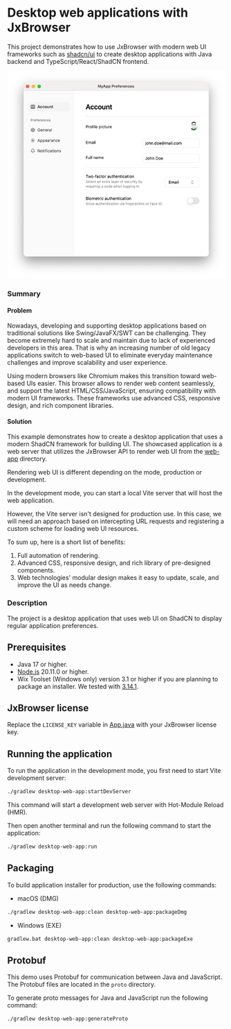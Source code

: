 # Desktop web applications with JxBrowser

This project demonstrates how to use JxBrowser with modern web UI frameworks such
as [shadcn/ui](https://ui.shadcn.com/) to create desktop applications with Java backend and
TypeScript/React/ShadCN frontend.

![img.png](.github/readme-resources/screenshot.png)

### Summary

#### Problem

Nowadays, developing and supporting desktop applications based on traditional solutions like
Swing/JavaFX/SWT can be challenging. They become extremely hard to scale and maintain due to 
lack of experienced developers in this area. That is why an increasing number of old legacy 
applications switch to web-based UI to eliminate everyday maintenance challenges and improve 
scalability and user experience.

Using modern browsers like Chromium makes this transition toward web-based UIs easier. This browser
allows to render web content seamlessly, and support the latest HTML/CSS/JavaScript, ensuring 
compatibility with modern UI frameworks. These frameworks use advanced CSS, responsive design,
and rich component libraries.

#### Solution

This example demonstrates how to create a desktop application that uses a modern ShadCN framework
for building UI. The showcased application is a web server that utilizes the JxBrowser API
to render web UI from the [web-app](/web-app) directory. 

Rendering web UI is different depending on the mode, production or development.

In the development mode, you can start a local Vite server that will host the web application.

However, the Vite server isn't designed for production use. In this case, we will need an
approach based on intercepting URL requests and registering a custom scheme for loading web UI
resources.

To sum up, here is a short list of benefits:

1. Full automation of rendering.
2. Advanced CSS, responsive design, and rich library of pre-designed components.
3. Web technologies' modular design makes it easy to update, scale, and improve 
the UI as needs change.

### Description

The project is a desktop application that uses web UI on ShadCN to display regular 
application preferences.

## Prerequisites

- Java 17 or higher.
- [Node.js](https://nodejs.org/en/download) 20.11.0 or higher.
- Wix Toolset (Windows only) version 3.1 or higher if you are planning to package an installer.
  We tested with [3.14.1](https://github.com/wixtoolset/wix3/releases/tag/wix3141rtm).

## JxBrowser license

Replace the `LICENSE_KEY` variable in [App.java](src/main/java/com/teamdev/jxbrowser/App.java#L24)
with your JxBrowser license key.

## Running the application

To run the application in the development mode, you first need to start Vite development server:

```bash
./gradlew desktop-web-app:startDevServer
```

This command will start a development web server with Hot-Module Reload (HMR).

Then open another terminal and run the following command to start the application:

```bash
./gradlew desktop-web-app:run
```

## Packaging

To build application installer for production, use the following commands:

- macOS (DMG)

```bash
./gradlew desktop-web-app:clean desktop-web-app:packageDmg
```

- Windows (EXE)

```bash
gradlew.bat desktop-web-app:clean desktop-web-app:packageExe
```

## Protobuf

This demo uses Protobuf for communication between Java and JavaScript. The Protobuf files are
located in the `proto` directory.

To generate proto messages for Java and JavaScript run the following command:

```bash
./gradlew desktop-web-app:generateProto
```
